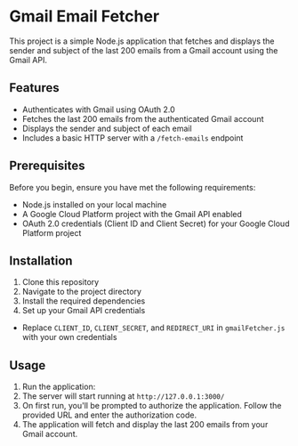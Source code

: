 # Gmail Email Fetcher

This project is a simple Node.js application that fetches and displays the sender and subject of the last 200 emails from a Gmail account using the Gmail API.

## Features

- Authenticates with Gmail using OAuth 2.0
- Fetches the last 200 emails from the authenticated Gmail account
- Displays the sender and subject of each email
- Includes a basic HTTP server with a `/fetch-emails` endpoint

## Prerequisites

Before you begin, ensure you have met the following requirements:

- Node.js installed on your local machine
- A Google Cloud Platform project with the Gmail API enabled
- OAuth 2.0 credentials (Client ID and Client Secret) for your Google Cloud Platform project

## Installation

1. Clone this repository
2. Navigate to the project directory
3. Install the required dependencies
4. Set up your Gmail API credentials
- Replace `CLIENT_ID`, `CLIENT_SECRET`, and `REDIRECT_URI` in `gmailFetcher.js` with your own credentials

## Usage

1. Run the application:
2. The server will start running at `http://127.0.0.1:3000/`
3. On first run, you'll be prompted to authorize the application. Follow the provided URL and enter the authorization code.
4. The application will fetch and display the last 200 emails from your Gmail account.
